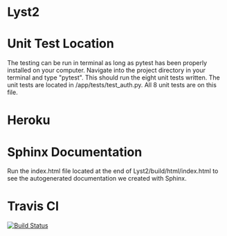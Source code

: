 # Lyst2

# Unit Test Location

The testing can be run in terminal as long as pytest has been properly installed on your computer. Navigate into the project directory in your terminal and type "pytest". This should run the eight unit tests written. The unit tests are located in /app/tests/test_auth.py. All 8 unit tests are on this file. 

# Heroku



# Sphinx Documentation 
Run the index.html file located at the end of Lyst2/build/html/index.html to see the autogenerated documentation we created with Sphinx.

# Travis CI 

[![Build Status](https://travis-ci.org/michaelyw1996/Lyst2.svg?branch=master)](https://travis-ci.org/michaelyw1996/Lyst2)

